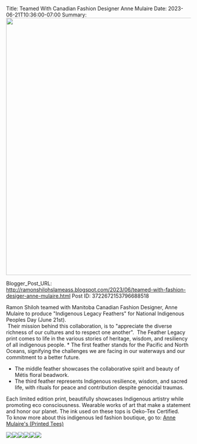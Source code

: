Title: Teamed With Canadian Fashion Designer Anne Mulaire 
Date: 2023-06-21T10:36:00-07:00
Summary: <img src="https://blogger.googleusercontent.com/img/b/R29vZ2xl/AVvXsEjMO5D9WaZqiLbeyPSNc7GEZqATcfadN5FZM5FOVe0KZgA7pdkpEtcwwpFl5tBJXz_vzP-RdP7BAcFdPRLVfgjUENQW6X1G7Hi7XHXi2GJgU6XJK2WCrCVVlIPJ8_nDCGl0esNO9gSrmmHUrUqfzoluxU7PzdYyI8PJ4ErE7rRXMdZXQs-72ATaSo5KKw/s320/IMG_2033.jpeg" width="700">

Blogger_Post_URL: http://ramonshilohslameass.blogspot.com/2023/06/teamed-with-fashion-desiger-anne-mulaire.html
Post ID: 3722672153796688518
  
Ramon Shiloh teamed with Manitoba Canadian Fashion Designer, Anne Mulaire to produce "Indigenous Legacy Feathers" for National Indigenous Peoples Day (June 21st).   
 Their mission behind this collaboration, is to "appreciate the diverse richness of our cultures and to respect one another".  The Feather Legacy print comes to life in the various stories of heritage, wisdom, and resiliency of all indigenous people. * The first feather stands for the Pacific and North Oceans, signifying the challenges we are facing in our waterways and our commitment to a better future.
* The middle feather showcases the collaborative spirit and beauty of Métis floral beadwork.
* The third feather represents Indigenous resilience, wisdom, and sacred life, with rituals for peace and contribution despite genocidal traumas.
  
Each limited edition print, beautifully showcases Indigenous artistry while promoting eco consciousness. Wearable works of art that make a statement and honor our planet. The ink used on these tops is Oeko\-Tex Certified.  
To know more about this indigenous led fashion boutique, go to: [Anne Mulaire's (Printed Tees)](https://annemulaire.com/collections/printed-tees)   
  
[![](https://blogger.googleusercontent.com/img/b/R29vZ2xl/AVvXsEjMO5D9WaZqiLbeyPSNc7GEZqATcfadN5FZM5FOVe0KZgA7pdkpEtcwwpFl5tBJXz_vzP-RdP7BAcFdPRLVfgjUENQW6X1G7Hi7XHXi2GJgU6XJK2WCrCVVlIPJ8_nDCGl0esNO9gSrmmHUrUqfzoluxU7PzdYyI8PJ4ErE7rRXMdZXQs-72ATaSo5KKw/s320/IMG_2033.jpeg)](https://blogger.googleusercontent.com/img/b/R29vZ2xl/AVvXsEjMO5D9WaZqiLbeyPSNc7GEZqATcfadN5FZM5FOVe0KZgA7pdkpEtcwwpFl5tBJXz_vzP-RdP7BAcFdPRLVfgjUENQW6X1G7Hi7XHXi2GJgU6XJK2WCrCVVlIPJ8_nDCGl0esNO9gSrmmHUrUqfzoluxU7PzdYyI8PJ4ErE7rRXMdZXQs-72ATaSo5KKw/s3300/IMG_2033.jpeg)[![](https://blogger.googleusercontent.com/img/b/R29vZ2xl/AVvXsEjmQ_rRZ0GA33OYWZW_iO2cyFdmp_BWogzrsvXH86m77-e7ZWQPDI2n0lY2ZDTWBT0YG8b-JhyU8Dt4arvx84OMleeYwtC6M_P0gL7Ptq3vAelb8X0p6h6Q2SqPZPa_LZdUR9NgAbP8V7ZxY0z7xwQN0SDF7RW_29sgP2V6bWFSFccu6FCFnSXY0kK8-A/s320/annemulaire-feather-legacy-1024x797.png)](https://blogger.googleusercontent.com/img/b/R29vZ2xl/AVvXsEjmQ_rRZ0GA33OYWZW_iO2cyFdmp_BWogzrsvXH86m77-e7ZWQPDI2n0lY2ZDTWBT0YG8b-JhyU8Dt4arvx84OMleeYwtC6M_P0gL7Ptq3vAelb8X0p6h6Q2SqPZPa_LZdUR9NgAbP8V7ZxY0z7xwQN0SDF7RW_29sgP2V6bWFSFccu6FCFnSXY0kK8-A/s1024/annemulaire-feather-legacy-1024x797.png)[![](https://blogger.googleusercontent.com/img/b/R29vZ2xl/AVvXsEjCDMnlBBg6R0Ro_UuOHYVC_8A5lvcAJIwzSB7QL1_Fer-ALWUmP3A0hWxikxrnHofQHiK_7W67V7CnF_-2EWW9XWi4G5G6H2OGHwaZwSd8cLGbDNJd-RMF7PQU5fdNY28q3EwI1KAzMEPxBw6lE342pZEjWHvU818gqkEvMiYc0DDO6ZFL3yWMssb5LQ/s320/feather_tank_1080x-2.webp)](https://blogger.googleusercontent.com/img/b/R29vZ2xl/AVvXsEjCDMnlBBg6R0Ro_UuOHYVC_8A5lvcAJIwzSB7QL1_Fer-ALWUmP3A0hWxikxrnHofQHiK_7W67V7CnF_-2EWW9XWi4G5G6H2OGHwaZwSd8cLGbDNJd-RMF7PQU5fdNY28q3EwI1KAzMEPxBw6lE342pZEjWHvU818gqkEvMiYc0DDO6ZFL3yWMssb5LQ/s899/feather_tank_1080x-2.webp)[![](https://blogger.googleusercontent.com/img/b/R29vZ2xl/AVvXsEjcU4vHmCsYQf_arbTgZ1OMFSQjHjBxRqYQkg9543obMmF1iiMxB-4gPbcVBzvAPIbTqvTETfMOhMXD3-pKBB1dVqBQqHzZENd6DkIViq43FdKfiSMf75ejXjQk27ag5RILwBz_dCp9gfV0oIafVOcGsedlU83gkYE10Pop6G4BGceiWFVALwaKcpxnFA/s320/web2_tshirt_terracotta_feathercopy_1800x1800.webp)](https://blogger.googleusercontent.com/img/b/R29vZ2xl/AVvXsEjcU4vHmCsYQf_arbTgZ1OMFSQjHjBxRqYQkg9543obMmF1iiMxB-4gPbcVBzvAPIbTqvTETfMOhMXD3-pKBB1dVqBQqHzZENd6DkIViq43FdKfiSMf75ejXjQk27ag5RILwBz_dCp9gfV0oIafVOcGsedlU83gkYE10Pop6G4BGceiWFVALwaKcpxnFA/s1500/web2_tshirt_terracotta_feathercopy_1800x1800.webp)[![](https://blogger.googleusercontent.com/img/b/R29vZ2xl/AVvXsEhTthqWvRXg2k5AmL_KAF-vzPraDBX_xtKXpKtJbtDEgrdiAyXWXPTo-H_MI_-z795Zq2LuH7q4MgXLjxfhFsoDMhiSZ_NMBP1HmRe_aihUtXvG7h4oQbLLGejpwJcg7eSDKOmA6ja5vaio3i9_8O-N34Yt4GiXIKBMLWmjPvKVdiKuq8__nQ7C9rLGlg/s320/web_feather_heathergrey_tshirt_1800x1800.webp)](https://blogger.googleusercontent.com/img/b/R29vZ2xl/AVvXsEhTthqWvRXg2k5AmL_KAF-vzPraDBX_xtKXpKtJbtDEgrdiAyXWXPTo-H_MI_-z795Zq2LuH7q4MgXLjxfhFsoDMhiSZ_NMBP1HmRe_aihUtXvG7h4oQbLLGejpwJcg7eSDKOmA6ja5vaio3i9_8O-N34Yt4GiXIKBMLWmjPvKVdiKuq8__nQ7C9rLGlg/s1500/web_feather_heathergrey_tshirt_1800x1800.webp)[![](https://blogger.googleusercontent.com/img/b/R29vZ2xl/AVvXsEgtzd6cu2k7EHj8A4OSTNe5oBbUoOAuOhnyqNpg2YAVY8bb2sP19t53CjMVhBEyECMZPFVuAUD65kPCCOlg_9DzFOWV-LwXttnlebLVxltxEPeQIBscvDZmx-XugSVnHAXlPk0p9oFqsNI_1jq6P4AX42wgql5vupwyNf4XSck_WcQ4wSYim5C2Ulw7pg/s320/web_whitetee_feather_1800x1800-683x1024.webp)](https://blogger.googleusercontent.com/img/b/R29vZ2xl/AVvXsEgtzd6cu2k7EHj8A4OSTNe5oBbUoOAuOhnyqNpg2YAVY8bb2sP19t53CjMVhBEyECMZPFVuAUD65kPCCOlg_9DzFOWV-LwXttnlebLVxltxEPeQIBscvDZmx-XugSVnHAXlPk0p9oFqsNI_1jq6P4AX42wgql5vupwyNf4XSck_WcQ4wSYim5C2Ulw7pg/s1024/web_whitetee_feather_1800x1800-683x1024.webp)